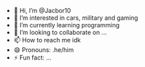 - 👋 Hi, I’m @Jacbor10
- 👀 I’m interested in cars, military and gaming
- 🌱 I’m currently learning programming
- 💞️ I’m looking to collaborate on ...
- 📫 How to reach me idk
- 😄 Pronouns: .he/him
- ⚡ Fun fact: ...

<!---
Jacbor10/Jacbor10 is a ✨ special ✨ repository because its `README.md` (this file) appears on your GitHub profile.
You can click the Preview link to take a look at your changes.
--->
